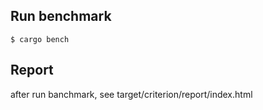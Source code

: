 ## Run benchmark

```
$ cargo bench
```

## Report

after run banchmark, see target/criterion/report/index.html
